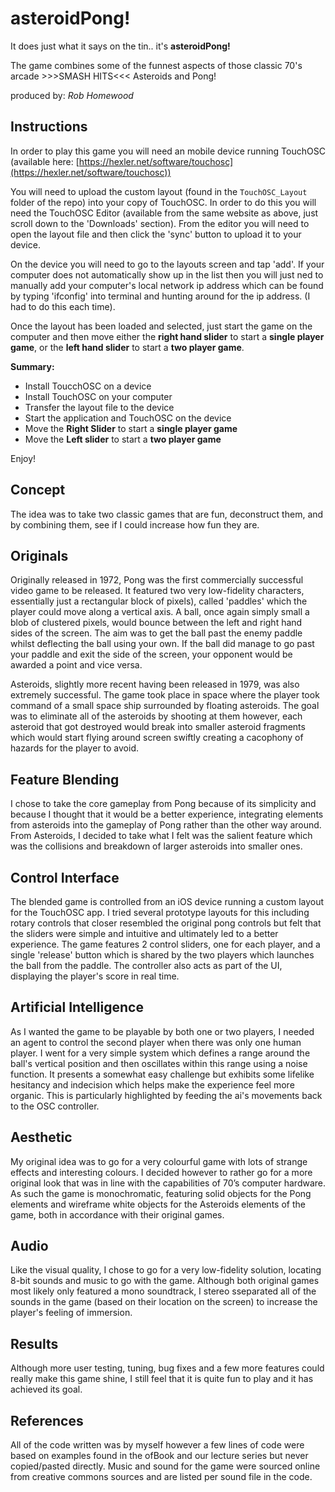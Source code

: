 # asteroidPong!

It does just what it says on the tin.. it's **asteroidPong!** 

The game combines some of the funnest aspects of those classic 70's arcade >>>SMASH HITS<<< Asteroids and Pong!

produced by: *Rob Homewood*

## Instructions

In order to play this game you will need an mobile device running TouchOSC (available here: [https://hexler.net/software/touchosc](https://hexler.net/software/touchosc)) 

You will need to upload the custom layout (found in the `TouchOSC_Layout` folder of the repo) into your copy of TouchOSC. In order to do this you will need the TouchOSC Editor (available from the same website as above, just scroll down to the 'Downloads' section). From the editor you will need to open the layout file and then click the 'sync' button to upload it to your device. 

On the device you will need to go to the layouts screen and tap 'add'. If your computer does not automatically show up in the list then you will just ned to manually add your computer's local network ip address which can be found by typing 'ifconfig' into terminal and hunting around for the ip address. (I had to do this each time). 

Once the layout has been loaded and selected, just start the game on the computer and then move either the **right hand slider** to start a **single player game**, or the **left hand slider** to start a **two player game**.

**Summary:**
* Install ToucchOSC on a device
* Install TouchOSC on your computer
* Transfer the layout file to the device
* Start the application and TouchOSC on the device
* Move the **Right Slider** to start a **single player game**
* Move the **Left slider** to start a **two player game**

Enjoy! 

## Concept

The idea was to take two classic games that are fun, deconstruct them, and by combining them, see if I could increase how fun they are.

## Originals

Originally released in 1972, Pong was the first commercially successful video game to be released. It featured two very low-fidelity characters, essentially just a rectangular block of pixels), called 'paddles' which the player could move along a vertical axis. A ball, once again simply small a blob of clustered pixels, would bounce between the left and right hand sides of the screen. The aim was to get the ball past the enemy paddle whilst deflecting the ball using your own. If the ball did manage to go past your paddle and exit the side of the screen, your opponent would be awarded a point and vice versa.

Asteroids, slightly more recent having been released in 1979, was also extremely successful. The game took place in space where the player took command of a small space ship surrounded by floating asteroids. The goal was to eliminate all of the asteroids by shooting at them however, each asteroid that got destroyed would break into smaller asteroid fragments which would start flying around screen swiftly creating a cacophony of hazards for the player to avoid.

## Feature Blending

I chose to take the core gameplay from Pong because of its simplicity and because I thought that it would be a better experience, integrating elements from asteroids into the gameplay of Pong rather than the other way around. From Asteroids, I decided to take what I felt was the salient feature which was the collisions and breakdown of larger asteroids into smaller ones.

## Control Interface

The blended game is controlled from an iOS device running a custom layout for the TouchOSC app. I tried several prototype layouts for this including rotary controls that closer resembled the original pong controls but felt that the sliders were simple and intuitive and ultimately led to a better experience. The game features 2 control sliders, one for each player, and a single 'release' button which is shared by the two players which launches the ball from the paddle. The controller also acts as part of the UI, displaying the player's score in real time.

## Artificial Intelligence

As I wanted the game to be playable by both one or two players, I needed an agent to control the second player when there was only one human player. I went for a very simple system which defines a range around the ball's vertical position and then oscillates within this range using a noise function. It presents a somewhat easy challenge but exhibits some lifelike hesitancy and indecision which helps make the experience feel more organic. This is particularly highlighted by feeding the ai's movements back to the OSC controller.

## Aesthetic

My original idea was to go for a very colourful game with lots of strange effects and interesting colours. I decided however to rather go for a more original look that was in line with the capabilities of 70’s computer hardware. As such the game is monochromatic, featuring solid objects for the Pong elements and wireframe white objects for the Asteroids elements of the game, both in accordance with their original games.

## Audio

Like the visual quality, I chose to go for a very low-fidelity solution, locating 8-bit sounds and music to go with the game. Although both original games most likely only featured a mono soundtrack, I stereo sseparated all of the sounds in the game (based on their location on the screen) to increase the player's feeling of immersion.

## Results

Although more user testing, tuning, bug fixes and a few more features could really make this game shine, I still feel that it is quite fun to play and it has achieved its goal.

## References

All of the code written was by myself however a few lines of code were based on examples found in the ofBook and our lecture series but never copied/pasted directly. Music and sound for the game were sourced online from creative commons sources and are listed per sound file in the code.
